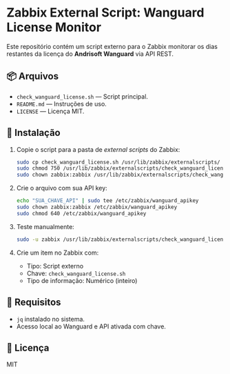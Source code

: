 # Zabbix External Script: Wanguard License Monitor

Este repositório contém um script externo para o Zabbix monitorar os dias restantes da licença do **Andrisoft Wanguard** via API REST.

## 📦 Arquivos

- `check_wanguard_license.sh` — Script principal.
- `README.md` — Instruções de uso.
- `LICENSE` — Licença MIT.

## 🚀 Instalação

1. Copie o script para a pasta de *external scripts* do Zabbix:
   ```bash
   sudo cp check_wanguard_license.sh /usr/lib/zabbix/externalscripts/
   sudo chmod 750 /usr/lib/zabbix/externalscripts/check_wanguard_license.sh
   sudo chown zabbix:zabbix /usr/lib/zabbix/externalscripts/check_wanguard_license.sh
   ```

2. Crie o arquivo com sua API key:
   ```bash
   echo "SUA_CHAVE_API" | sudo tee /etc/zabbix/wanguard_apikey
   sudo chown zabbix:zabbix /etc/zabbix/wanguard_apikey
   sudo chmod 640 /etc/zabbix/wanguard_apikey
   ```

3. Teste manualmente:
   ```bash
   sudo -u zabbix /usr/lib/zabbix/externalscripts/check_wanguard_license.sh
   ```

4. Crie um item no Zabbix com:
   - Tipo: Script externo
   - Chave: `check_wanguard_license.sh`
   - Tipo de informação: Numérico (inteiro)

## 📌 Requisitos

- `jq` instalado no sistema.
- Acesso local ao Wanguard e API ativada com chave.

## 📄 Licença

MIT
